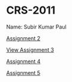 # CRS-2011

Name: Subir Kumar Paul

[Assignment 2](./Assignment_2.pdf)

[View Assignment 3](./Subir-Kumar-Paul-Crs2011.pdf)

[Assignment 4](./Subir%20Kumar%20Paul%20-Assignment%204.pdf)

[Assignment 5](./Assignment_5.pdf)

